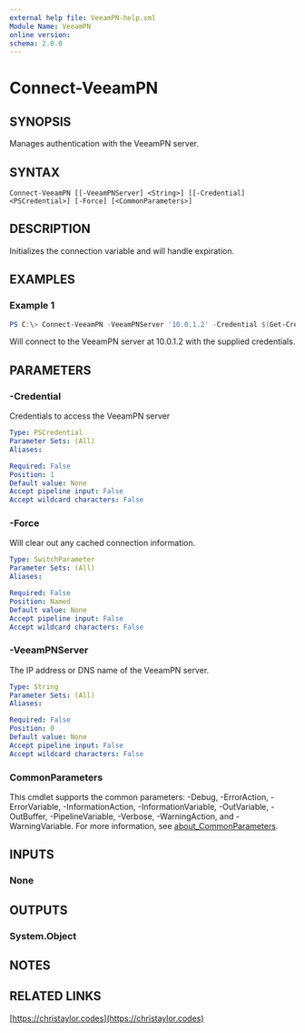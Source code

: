 ```yaml
---
external help file: VeeamPN-help.xml
Module Name: VeeamPN
online version:
schema: 2.0.0
---
```


# Connect-VeeamPN

## SYNOPSIS
Manages authentication with the VeeamPN server.

## SYNTAX

```
Connect-VeeamPN [[-VeeamPNServer] <String>] [[-Credential] <PSCredential>] [-Force] [<CommonParameters>]
```

## DESCRIPTION
Initializes the connection variable and will handle expiration.

## EXAMPLES

### Example 1
```powershell
PS C:\> Connect-VeeamPN -VeeamPNServer '10.0.1.2' -Credential $(Get-Credentials)
```

Will connect to the VeeamPN server at 10.0.1.2 with the supplied credentials.

## PARAMETERS

### -Credential
Credentials to access the VeeamPN server

```yaml
Type: PSCredential
Parameter Sets: (All)
Aliases:

Required: False
Position: 1
Default value: None
Accept pipeline input: False
Accept wildcard characters: False
```

### -Force
Will clear out any cached connection information.

```yaml
Type: SwitchParameter
Parameter Sets: (All)
Aliases:

Required: False
Position: Named
Default value: None
Accept pipeline input: False
Accept wildcard characters: False
```

### -VeeamPNServer
The IP address or DNS name of the VeeamPN server.

```yaml
Type: String
Parameter Sets: (All)
Aliases:

Required: False
Position: 0
Default value: None
Accept pipeline input: False
Accept wildcard characters: False
```

### CommonParameters
This cmdlet supports the common parameters: -Debug, -ErrorAction, -ErrorVariable, -InformationAction, -InformationVariable, -OutVariable, -OutBuffer, -PipelineVariable, -Verbose, -WarningAction, and -WarningVariable. For more information, see [about_CommonParameters](http://go.microsoft.com/fwlink/?LinkID=113216).

## INPUTS

### None
## OUTPUTS

### System.Object
## NOTES

## RELATED LINKS

[https://christaylor.codes](https://christaylor.codes)